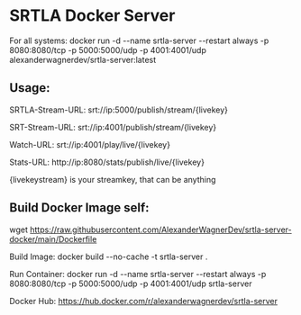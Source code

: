 # SRTLA Docker Server

For all systems: docker run -d --name srtla-server --restart always -p 8080:8080/tcp -p 5000:5000/udp -p 4001:4001/udp alexanderwagnerdev/srtla-server:latest

## Usage:

SRTLA-Stream-URL: srt://ip:5000/publish/stream/{livekey}

SRT-Stream-URL: srt://ip:4001/publish/stream/{livekey}

Watch-URL: srt://ip:4001/play/live/{livekey}

Stats-URL: http://ip:8080/stats/publish/live/{livekey}

{livekeystream} is your streamkey, that can be anything

## Build Docker Image self:

wget https://raw.githubusercontent.com/AlexanderWagnerDev/srtla-server-docker/main/Dockerfile

Build Image: docker build --no-cache -t srtla-server .

Run Container: docker run -d --name srtla-server --restart always -p 8080:8080/tcp -p 5000:5000/udp -p 4001:4001/udp srtla-server

Docker Hub: https://hub.docker.com/r/alexanderwagnerdev/srtla-server
